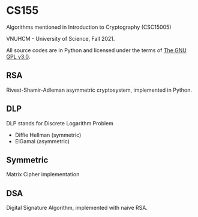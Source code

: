 # CS155
Algorithms mentioned in Introduction to Cryptography (CSC15005)

VNUHCM - University of Science, Fall 2021.

All source codes are in Python and licensed under the terms of [The GNU GPL v3.0](LICENSE).

## RSA
Rivest-Shamir-Adleman asymmetric cryptosystem, implemented in Python.

## DLP
DLP stands for Discrete Logarithm Problem
- Diffie Hellman (symmetric)
- ElGamal (asymmetric)

## Symmetric
Matrix Cipher implementation

## DSA
Digital Signature Algorithm, implemented with naive RSA.